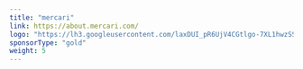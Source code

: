 ```yaml
---
title: "mercari"
link: https://about.mercari.com/
logo: "https://lh3.googleusercontent.com/laxDUI_pR6UjV4CGtlgo-7XL1hwzSSvepJb4x7lObCpvsxn_2OCokyVqjcVjc9WKMNEM01M_MVgvQEYQHKUu-Zo2WbkLkcChzU97k_9l2xFZk0J5pDEmLS2-nG-QXhOzib9adOCkYx4=w700"
sponsorType: "gold"
weight: 5
---
```

